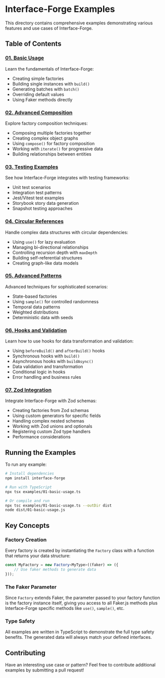 # Interface-Forge Examples

This directory contains comprehensive examples demonstrating various features and use cases of Interface-Forge.

## Table of Contents

### [01. Basic Usage](./01-basic-usage.ts)

Learn the fundamentals of Interface-Forge:

- Creating simple factories
- Building single instances with `build()`
- Generating batches with `batch()`
- Overriding default values
- Using Faker methods directly

### [02. Advanced Composition](./02-advanced-composition.ts)

Explore factory composition techniques:

- Composing multiple factories together
- Creating complex object graphs
- Using `compose()` for factory composition
- Working with `iterate()` for progressive data
- Building relationships between entities

### [03. Testing Examples](./03-testing-examples.ts)

See how Interface-Forge integrates with testing frameworks:

- Unit test scenarios
- Integration test patterns
- Jest/Vitest test examples
- Storybook story data generation
- Snapshot testing approaches

### [04. Circular References](./04-circular-references.ts)

Handle complex data structures with circular dependencies:

- Using `use()` for lazy evaluation
- Managing bi-directional relationships
- Controlling recursion depth with `maxDepth`
- Building self-referential structures
- Creating graph-like data models

### [05. Advanced Patterns](./05-advanced-patterns.ts)

Advanced techniques for sophisticated scenarios:

- State-based factories
- Using `sample()` for controlled randomness
- Temporal data patterns
- Weighted distributions
- Deterministic data with seeds

### [06. Hooks and Validation](./06-hooks-and-validation.ts)

Learn how to use hooks for data transformation and validation:

- Using `beforeBuild()` and `afterBuild()` hooks
- Synchronous hooks with `build()`
- Asynchronous hooks with `buildAsync()`
- Data validation and transformation
- Conditional logic in hooks
- Error handling and business rules

### [07. Zod Integration](./07-zod-integration.ts)

Integrate Interface-Forge with Zod schemas:

- Creating factories from Zod schemas
- Using custom generators for specific fields
- Handling complex nested schemas
- Working with Zod unions and optionals
- Registering custom Zod type handlers
- Performance considerations

## Running the Examples

To run any example:

```bash
# Install dependencies
npm install interface-forge

# Run with TypeScript
npx tsx examples/01-basic-usage.ts

# Or compile and run
npx tsc examples/01-basic-usage.ts --outDir dist
node dist/01-basic-usage.js
```

## Key Concepts

### Factory Creation

Every factory is created by instantiating the `Factory` class with a function that returns your data structure:

```typescript
const MyFactory = new Factory<MyType>((faker) => ({
    // Use faker methods to generate data
}));
```

### The Faker Parameter

Since `Factory` extends Faker, the parameter passed to your factory function is the factory instance itself, giving you access to all Faker.js methods plus Interface-Forge specific methods like `use()`, `sample()`, etc.

### Type Safety

All examples are written in TypeScript to demonstrate the full type safety benefits. The generated data will always match your defined interfaces.

## Contributing

Have an interesting use case or pattern? Feel free to contribute additional examples by submitting a pull request!
